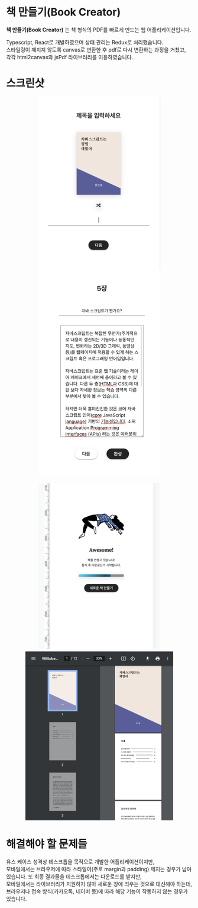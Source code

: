 # 책 만들기(Book Creator)

**책 만들기(Book Creator)** 는 책 형식의 PDF를 빠르게 만드는 웹 어플리케이션입니다.  

Typescript, React로 개발하였으며 상태 관리는 Redux로 처리했습니다.  
스타일링이 깨지지 않도록 canvas로 변환한 후 pdf로 다시 변환하는 과정을 거쳤고,  
각각 html2canvas와 jsPdf 라이브러리를 이용하였습니다.

# 스크린샷

<p align="center">
  <img src="/public/readme/create-book1.png" alt="표지 생성 화면" width="330">
  <img src="/public/readme/create-book2.png" alt="본문 입력 화면" width="330">
</p>
<p align="center">
  <img src="/public/readme/create-book3.png" alt="대기 화면" width="330">
  <img src="/public/readme/create-book4.png" alt="결과 화면" width="400">
</p>

# 해결해야 할 문제들

유스 케이스 성격상 데스크톱을 목적으로 개발한 어플리케이션이지만,  
모바일에서는 브라우저에 따라 스타일이(주로 margin과 padding) 깨지는 경우가 남아있습니다.
또 최종 결과물을 데스크톱에서는 다운로드를 받지만,  
모바일에서는 라이브러리가 지원하지 않아 새로운 창에 띄우는 것으로 대신해야 하는데,  
브라우저나 접속 방식(카카오톡, 네이버 등)에 따라 해당 기능이 작동하지 않는 경우가 있습니다.  
